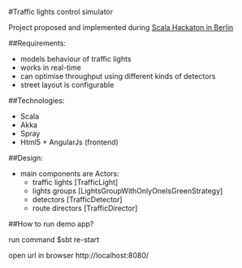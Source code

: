 #Traffic lights control simulator

Project proposed and implemented during [Scala Hackaton in Berlin](http://www.meetup.com/Scala-Berlin-Brandenburg/events/213681812/)

##Requirements:

+ models behaviour of traffic lights 
+ works in real-time
+ can optimise throughput using different kinds of detectors
+ street layout is configurable

##Technologies:
+ Scala
+ Akka
+ Spray
+ Html5 + AngularJs (frontend)

##Design:

+ main components are Actors:
  + traffic lights [TrafficLight]
  + lights groups [LightsGroupWithOnlyOneIsGreenStrategy]
  + detectors [TrafficDetector]
  + route directors [TrafficDirector]

##How to run demo app?

run command
  $sbt re-start
  
open url in browser
  http://localhost:8080/




